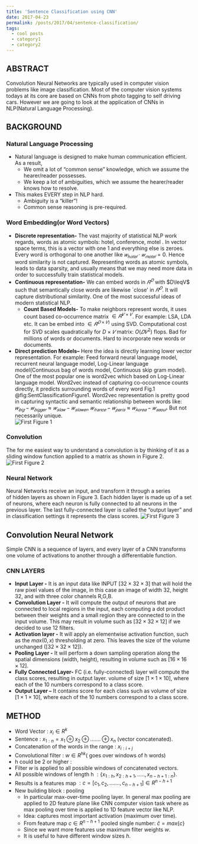 ```yaml
---
title: 'Sentence Classification using CNN'
date: 2017-04-23
permalink: /posts/2017/04/sentence-classification/
tags:
  - cool posts
  - category1
  - category2
---
```

## ABSTRACT ##
Convolution Neural Networks are typically used in computer vision problems like image classification. Most of the computer vision systems todays at its core are based on CNNs from photo tagging to self driving cars. 
However we are going to look at the application of CNNs in NLP(Natural Language Processing).

## BACKGROUND ##

### Natural Language Processing ###
* Natural language is designed to make human communication efficient. As a result,
    * We omit a lot of “common sense” knowledge, which we assume the hearer/reader possesses.
    * We keep a lot of ambiguities, which we assume the hearer/reader knows how to resolve.
* This makes EVERY step in NLP hard.
    * Ambiguity is a “killer”!
    * Common sense reasoning is pre-required.

### Word Embedding(or Word Vectors) ###
* **Discrete representation-** The vast majority of statistical NLP work regards, words as atomic symbols: hotel, conference, motel . In vector space terms, this is a vector with one 1 and everything else is zeroes. Every word is orthogonal to one another like $𝑤_{ℎ𝑜𝑡𝑒𝑙} \cdot 𝑤_{𝑚𝑜𝑡𝑒𝑙}  =0$. Hence word similarity is not captured. Representing words as atomic symbols, leads to data sparsity, and usually means that we may need more data in order to successfully train statistical models. 
* **Continuous representation-** We can embed words in $𝑅^𝐷$ with $D\leqV$ such that semantically close words are likewise `close' in $𝑅^𝐷$. It will capture distributional similarity. One of the most successful ideas of modern statistical NLP.
	* **Count Based Models-** To make  neighbors  represent words, it uses count based co-occurrence matrix $\in 𝑅^{𝑉 × 𝑉}$. For example: LSA, LDA etc. It can be embed into $\in 𝑅^{𝐷×𝑉)}$  using SVD. Computational cost for SVD scales quadratically for $D×𝑉$ matrix: $O(𝐷𝑉^2)$ flops. Bad for millions of words or documents. Hard to incorporate new words or documents. 
* **Direct prediction Models–** Here the idea is directly learning lower vector representation. For example: Feed forward neural language model, recurrent neural language model, Log-Linear language model(Continuous bag of words model, Continuous skip gram model). One of the most popular one is word2vec which based on Log-Linear language model. Word2vec instead of capturing co-occurrence counts directly, it predicts surrounding words of every word Fig.1 @fig:SentClassificationFigure1. Word2vec representation is pretty good in capturing syntactic  and semantic relationship between words like: $𝑤_{𝑏𝑖𝑔}−𝑤_{𝑏𝑖𝑔𝑔𝑒𝑟}  \approx 𝑤_{𝑠𝑙𝑜𝑤}−𝑤_{𝑠𝑙𝑜𝑤𝑒𝑟}$, $𝑤_{𝑓𝑟𝑎𝑛𝑐𝑒}−𝑤_{𝑝𝑎𝑟𝑖𝑠} \approx 𝑤_{𝑘𝑜𝑟𝑒𝑎}−𝑤_{𝑠𝑒𝑜𝑢𝑙}$. But not necessarily unique.  
![First Figure 1]( https://pragup.github.io/images/Sentence-Classification-Figure_1.png )

### Convolution ###
The for me easiest way to understand a convolution is by thinking of it as a sliding window function applied to a matrix as shown in Figure 2.
![First Figure 2]( https://pragup.github.io/images/Convolution_concept_Figure_2.png )
### Neural Network ###
Neural Networks receive an input, and transform it through a series of hidden layers as shown in Figure 3. Each hidden layer is made up of a set of neurons, where each neuron is fully connected to all neurons in the previous layer. The last fully-connected layer is called the “output layer” and in classification settings it represents the class scores.
![First Figure 3]( https://pragup.github.io/images/neural_network_Figure_3.png )

## Convolution Neural Network ##

Simple CNN is a sequence of layers, and every layer of a CNN transforms one volume of activations to another through a differentiable function.

### CNN LAYERS ###
* **Input Layer -** It is an input data like INPUT [$32\times 32 \times 3$] that will hold the raw pixel values of the image, in this case an image of width $32$, height $32$, and with three color channels R,G,B.
* **Convolution Layer -** It will compute the output of neurons that are connected to local regions in the input, each computing a dot product between their weights and a small region they are connected to in the input volume. This may result in volume such as [$32 \times 32 \times 12$] if we decided to use $12$ filters.
* **Activation layer -**  It will apply an elementwise activation function, such as the $max(0,x)$ thresholding at zero. This leaves the size of the volume unchanged ([$32 \times 32 \times 12$]).
* **Pooling Layer -** It will perform a down sampling operation along the spatial dimensions (width, height), resulting in volume such as [$16 \times 16 \times 12$]. 
* **Fully Connected Layer-** FC (i.e. fully-connected) layer will compute the class scores, resulting in output layer. volume of size [$1 \times 1 \times 10$], where each of the $10$ numbers correspond to a class score.
* **Output Layer –** It contains score for each class such as volume of size [$1 \times 1 \times 10$], where each of the $10$ numbers correspond to a class score.

## METHOD ##
* Word Vector : $x_i \in R^k$
* Sentence :  $x_{1:n} = x_1 \oplus x_2 \oplus ....... \oplus x_n$ (vector concatenated).
* Concatenation of the words in the range : $x_{i:i+j}$
* Convolutional filter : $w \in R^{hk}$( goes over windows of h words)
* h could be 2 or higher :
* Filter $w$ is applied to all possible windows of concatenated vectors.
* All possible windows of length h $: \{x_{1:h}, x_{2:h+1}, ..... , x_{n - h + 1 : n}\}$.
* Results is a features map  $: c = [c_1, c_2, ....... , c_{n - h + 1}] \in R^{n - h + 1}$
* New building block : pooling 
	* In particular max-over-time pooling layer. In general max pooling are applied to 2D feature plane like CNN computer vision task where as  max pooling over time  is applied to 1D feature vector like NLP. 
	* Idea: captures most important activation (maximum over time).
	* From feature map $c \in R^{n - h + 1}$ pooled single number: $\hat{c} = max \{c\}$
	* Since we want more features use maximum filter weights $w$.
	* It is useful to have different window sizes $h$.